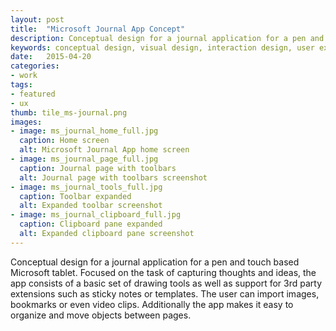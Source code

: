 ```yaml
---
layout: post
title:  "Microsoft Journal App Concept"
description: Conceptual design for a journal application for a pen and touch based Microsoft tablet.
keywords: conceptual design, visual design, interaction design, user experience design, tablet, touch, Microsoft
date:   2015-04-20
categories: 
- work
tags:
- featured
- ux
thumb: tile_ms-journal.png
images: 
- image: ms_journal_home_full.jpg
  caption: Home screen
  alt: Microsoft Journal App home screen
- image: ms_journal_page_full.jpg
  caption: Journal page with toolbars
  alt: Journal page with toolbars screenshot
- image: ms_journal_tools_full.jpg
  caption: Toolbar expanded
  alt: Expanded toolbar screenshot
- image: ms_journal_clipboard_full.jpg
  caption: Clipboard pane expanded
  alt: Expanded clipboard pane screenshot
---
```

Conceptual design for a journal application for a pen and touch based Microsoft tablet. Focused on the task of capturing thoughts and ideas, the app consists of a basic set of drawing tools as well as support for 3rd party extensions such as sticky notes or templates. The user can import images, bookmarks or even video clips. Additionally the app makes it easy to organize and move objects between pages.
